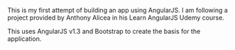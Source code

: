This is my first attempt of building an app using AngularJS. I am following a project provided by Anthony Alicea in his Learn AngularJS Udemy course.

This uses AngularJS v1.3 and Bootstrap to create the basis for the application.
